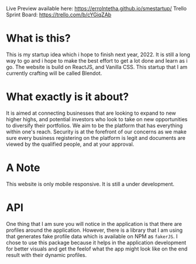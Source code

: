 Live Preview available here: https://errolntetha.github.io/smestartup/
Trello Sprint Board: https://trello.com/b/cYGiqZAb

# What is this?
This is my startup idea which i hope to finish next year, 2022. It is still a long way to go and i hope to make the best effort to get a lot done and learn as i go. The website is build on ReactJS, and Vanilla CSS. This startup that I am currently crafting will be called Blendot.

# What exactly is it about?
It is aimed at connecting businesses that are looking to expand to new higher highs, and potential investors who look to take on new opportunities to diversify their portfolios. We aim to be the platform that has everything within one's reach. Security is at the forefront of our concerns as we make sure every business registering on the platform is legit and documents are viewed by the qualified people, and at your approval.

# A Note
This website is only mobile responsive. It is still a under development.

# API
One thing that I am sure you will notice in the application is that there are profiles around the application. However, there is a library that I am using that generates fake profile data which is available on NPM as `fakerJS`. I chose to use this package because it helps in the application development for better visuals and get the feelof what the app might look like on the end result with their dynamic profiles.
